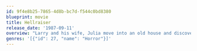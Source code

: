 ```yaml
---
id: 9f4e8b25-7865-4d8b-bc7d-f544c0bd8380
blueprint: movie
title: Hellraiser
release_date: '1987-09-11'
overview: "Larry and his wife, Julia move into an old house and discover a hideous creature - the man's half-brother, who is also the woman's former lover - hiding upstairs. Having lost his earthly body to a trio of S&amp;M demons, the Cenobites, Frank, is brought back into existence by a drop of blood on the floor. He soon forces his former mistress to bring him his necessary human sacrifices to complete his body... but the Cenobites won't be happy about this."
genres: '[{"id": 27, "name": "Horror"}]'
---
```

